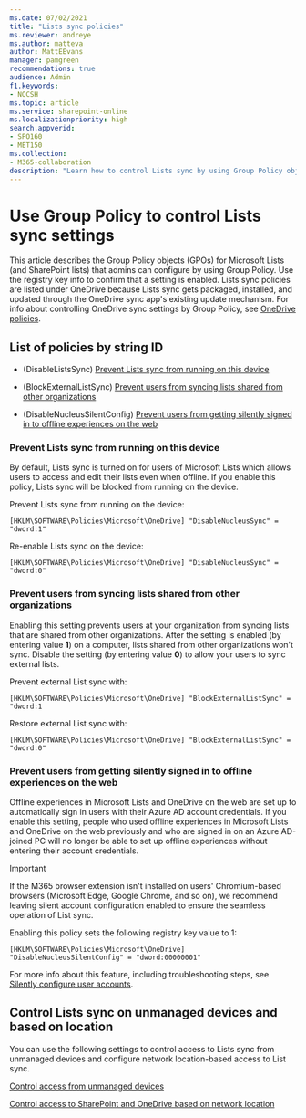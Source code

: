 ```yaml
---
ms.date: 07/02/2021
title: "Lists sync policies"
ms.reviewer: andreye
ms.author: matteva
author: MattEEvans
manager: pamgreen
recommendations: true
audience: Admin
f1.keywords:
- NOCSH
ms.topic: article
ms.service: sharepoint-online
ms.localizationpriority: high
search.appverid:
- SPO160
- MET150
ms.collection:  
- M365-collaboration
description: "Learn how to control Lists sync by using Group Policy objects (GPOs)."
---
```

# Use Group Policy to control Lists sync settings

This article describes the Group Policy objects (GPOs) for Microsoft Lists (and SharePoint lists) that admins can configure by using Group Policy. Use the registry key info to confirm that a setting is enabled. Lists sync policies are listed under OneDrive because Lists sync gets packaged, installed, and updated through the OneDrive sync app's existing update mechanism. For info about controlling OneDrive sync settings by Group Policy, see [OneDrive policies](/onedrive/use-group-policy).

## List of policies by string ID

- (DisableListsSync) [Prevent Lists sync from running on this device](lists-sync-policies.md#prevent-lists-sync-from-running-on-this-device)

- (BlockExternalListSync) [Prevent users from syncing lists shared from other organizations](lists-sync-policies.md#prevent-users-from-syncing-lists-shared-from-other-organizations)

- (DisableNucleusSilentConfig) [Prevent users from getting silently signed in to offline experiences on the web](#prevent-users-from-getting-silently-signed-in-to-offline-experiences-on-the-web)

### Prevent Lists sync from running on this device

By default, Lists sync is turned on for users of Microsoft Lists which allows users to access and edit their lists even when offline. If you enable this policy, Lists sync will be blocked from running on the device.

Prevent Lists sync from running on the device:

`[HKLM\SOFTWARE\Policies\Microsoft\OneDrive] "DisableNucleusSync" = "dword:1"`

Re-enable Lists sync on the device:

`[HKLM\SOFTWARE\Policies\Microsoft\OneDrive] "DisableNucleusSync" = "dword:0"`

### Prevent users from syncing lists shared from other organizations

Enabling this setting prevents users at your organization from syncing lists that are shared from other organizations. After the setting is enabled (by entering value **1**) on a computer, lists shared from other organizations won't sync. Disable the setting (by entering value **0**) to allow your users to sync external lists.

Prevent external List sync with:

`[HKLM\SOFTWARE\Policies\Microsoft\OneDrive] "BlockExternalListSync" = "dword:1`

Restore external List sync with:

`[HKLM\SOFTWARE\Policies\Microsoft\OneDrive] "BlockExternalListSync" = "dword:0"`

### Prevent users from getting silently signed in to offline experiences on the web

Offline experiences in Microsoft Lists and OneDrive on the web are set up to automatically sign in users with their Azure AD account credentials. If you enable this setting, people who used offline experiences in Microsoft Lists and OneDrive on the web previously and who are signed in on an Azure AD-joined PC will no longer be able to set up offline experiences without entering their account credentials.  

> [!IMPORTANT]
> If the M365 browser extension isn't installed on users' Chromium-based browsers (Microsoft Edge, Google Chrome, and so on), we recommend leaving silent account configuration enabled to ensure the seamless operation of List sync.

Enabling this policy sets the following registry key value to 1:

`[HKLM\SOFTWARE\Policies\Microsoft\OneDrive] "DisableNucleusSilentConfig" = "dword:00000001"`

For more info about this feature, including troubleshooting steps, see [Silently configure user accounts](/onedrive/use-silent-account-configuration).

## Control Lists sync on unmanaged devices and based on location  

You can use the following settings to control access to Lists sync from unmanaged devices and configure network location-based access to List sync.

[Control access from unmanaged devices](control-access-from-unmanaged-devices.md)

[Control access to SharePoint and OneDrive based on network location](control-access-based-on-network-location.md)
